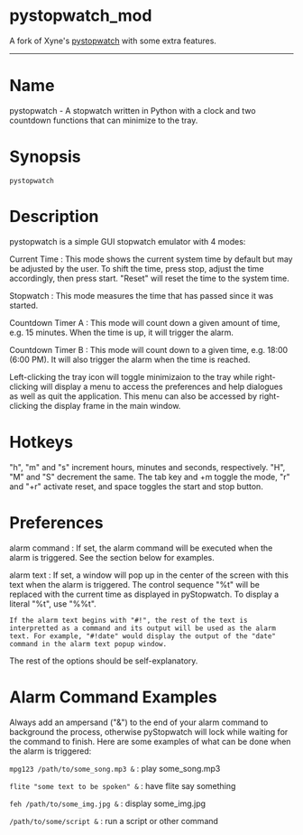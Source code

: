 # pystopwatch_mod

A fork of Xyne's [pystopwatch](https://xyne.archlinux.ca/projects/pystopwatch/)
with some extra features.

---
# Name

pystopwatch - A stopwatch written in Python with a clock and two countdown functions that can minimize to the tray.

# Synopsis
`pystopwatch`




# Description
pystopwatch is a simple GUI stopwatch emulator with 4 modes:

Current Time
:   This mode shows the current system time by default but may be adjusted by the user. To shift the time, press stop, adjust the time accordingly, then press start. "Reset" will reset the time to the system time.

Stopwatch
:   This mode measures the time that has passed since it was started.

Countdown Timer A
:   This mode will count down a given amount of time, e.g. 15 minutes. When the time is up, it will trigger the alarm.

Countdown Timer B
:   This mode will count down to a given time, e.g. 18:00 (6:00 PM). It will also trigger the alarm when the time is reached.

Left-clicking the tray icon will toggle minimizaion to the tray while right-clicking will display a menu to access the preferences and help dialogues as well as quit the application. This menu can also be accessed by right-clicking the display frame in the main window.


# Hotkeys

"h", "m" and "s" increment hours, minutes and seconds, respectively. "H", "M" and "S" decrement the same. The tab key and <alt>+m toggle the mode, "r" and "<alt>+r" activate reset, and space toggles the start and stop button.




# Preferences
alarm command
:   If set, the alarm command will be executed when the alarm is triggered. See the section below for examples.

alarm text
:   If set, a window will pop up in the center of the screen with this text when the alarm is triggered. The control sequence "%t" will be replaced with the current time as displayed in pyStopwatch. To display a literal "%t", use "%%t".

    If the alarm text begins with "#!", the rest of the text is interpretted as a command and its output will be used as the alarm text. For example, "#!date" would display the output of the "date" command in the alarm text popup window.

The rest of the options should be self-explanatory.



# Alarm Command Examples
Always add an ampersand ("&") to the end of your alarm command to background the process, otherwise pyStopwatch will lock while waiting for the command to finish. Here are some examples of what can be done when the alarm is triggered:

`mpg123 /path/to/some_song.mp3 &`
:   play some_song.mp3

`flite "some text to be spoken" &`
:   have flite say something

`feh /path/to/some_img.jpg &`
:   display some_img.jpg

`/path/to/some/script &`
:   run a script or other command 
